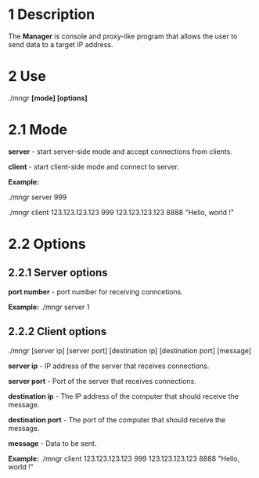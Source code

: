 
# 1 Description

The **Manager** is console and proxy-like program that allows the user to send data to a target IP address.

# 2 Use

./mngr **[mode] [options]**

# 2.1 Mode

**server** - start server-side mode and accept connections from clients.

**client** - start client-side mode and connect to server.

**Example:** 

./mngr server 999 

./mngr client 123.123.123.123 999 123.123.123.123 8888 "Hello, world !"

# 2.2 Options

## 2.2.1 Server options

**port number** - port number for receiving conncetions.

**Example:** ./mngr server 1

## 2.2.2 Client options

./mngr [server ip] [server port] [destination ip] [destination port] [message]

**server ip** - IP address of the server that receives connections.

**server port** - Port of the server that receives connections.

**destination ip** - The IP address of the computer that should receive the message.

**destination port** - The port of the computer that should receive the message.

**message** - Data to be sent.

**Example:** ./mngr client 123.123.123.123 999 123.123.123.123 8888 "Hello, world !"
